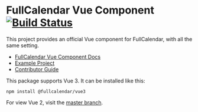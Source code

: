
# FullCalendar Vue Component [![Build Status](https://travis-ci.com/fullcalendar/fullcalendar-vue.svg?branch=master)](https://travis-ci.com/fullcalendar/fullcalendar-vue)

This project provides an official Vue component for FullCalendar, with all the same setting.

- [FullCalendar Vue Component Docs](https://fullcalendar.io/docs/vue)
- [Example Project](https://github.com/fullcalendar/fullcalendar-example-projects/tree/master/vue)
- [Contributor Guide](CONTRIBUTORS.md)

This package supports Vue 3. It can be installed like this:

```
npm install @fullcalendar/vue3
```

For view Vue 2, visit the [master branch](https://github.com/fullcalendar/fullcalendar-vue).
